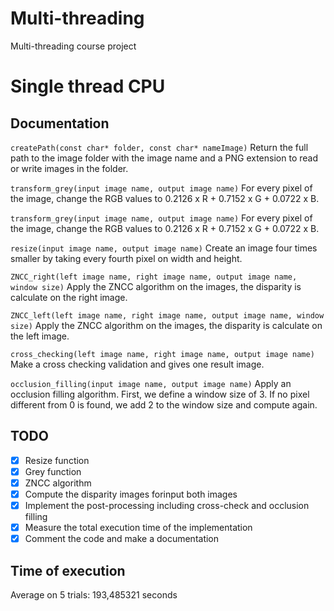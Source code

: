 # Multi-threading
Multi-threading course project

# Single thread CPU
## Documentation

```createPath(const char* folder, const char* nameImage)```
Return the full path to the image folder with the image name and a PNG extension to read or write images in the folder.

```transform_grey(input image name, output image name)```
For every pixel of the image, change the RGB values to 0.2126 x R + 0.7152 x G + 0.0722 x B.

```transform_grey(input image name, output image name)```
For every pixel of the image, change the RGB values to 0.2126 x R + 0.7152 x G + 0.0722 x B.

```resize(input image name, output image name)```
Create an image four times smaller by taking every fourth pixel on width and height.

```ZNCC_right(left image name, right image name, output image name, window size)```
Apply the ZNCC algorithm on the images, the disparity is calculate on the right image.

```ZNCC_left(left image name, right image name, output image name, window size)```
Apply the ZNCC algorithm on the images, the disparity is calculate on the left image.

```cross_checking(left image name, right image name, output image name)```
Make a cross checking validation and gives one result image.

```occlusion_filling(input image name, output image name)```
Apply an occlusion filling algorithm. First, we define a window size of 3. If no pixel different from 0 is found, we add 2 to the window size and compute again.


## TODO

- [x] Resize function
- [x] Grey function
- [x] ZNCC algorithm 
- [x] Compute the disparity images forinput  both images
- [x] Implement the post-processing including cross-check and occlusion filling
- [x] Measure the total execution time of the implementation
- [x] Comment the code and make a documentation

## Time of execution

Average on 5 trials: 193,485321 seconds